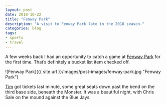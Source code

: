 ```yaml
---
layout: post
date: 2018-10-22
title: "Fenway Park"
description: "A visit to Fenway Park late in the 2018 season."
categories: blog
tags:
- sports
- travel
---
```


A few weeks back I had an opportunity to catch a game at [Fenway Park](https://photos.google.com/album/AF1QipMzaRoLQMAWuK7H_zWmr9CPDJRKLeNuvk-xlAXR) for the first time. That’s definitely a bucket list item checked off.

![Fenway Park]({{ site.url }}/images/post-images/fenway-park.jpg "Fenway Park")

[Tim](https://twitter.com/tim_morrissey) got tickets last minute, some great seats down past the bend on the third base side, beneath the Monster. It was a beautiful night, with Chris Sale on the mound against the Blue Jays.
